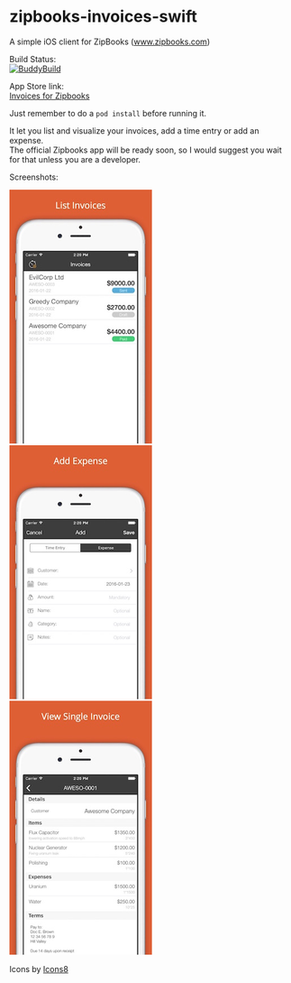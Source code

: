 # zipbooks-invoices-swift
A simple iOS client for ZipBooks (www.zipbooks.com)

Build Status:  
[![BuddyBuild](https://dashboard.buddybuild.com/api/statusImage?appID=56a2e8ced0680401006c5b9a&branch=master&build=latest)](https://dashboard.buddybuild.com/apps/56a2e8ced0680401006c5b9a/build/latest)

App Store link:  
[Invoices for Zipbooks](https://itunes.apple.com/us/app/invoices-for-zipbooks/id1078032966?ls=1&mt=8)

Just remember to do a `pod install` before running it.  

It let you list and visualize your invoices, add a time entry or add an expense.  
The official Zipbooks app will be ready soon, so I would suggest you wait for that unless you are a developer.

Screenshots:  

![Zipbooks1](/screenshots/zipbooks1.jpg?raw=true)  ![Zipbooks3](/screenshots/zipbooks3.jpg?raw=true)  ![Zipbooks4](/screenshots/zipbooks4.jpg?raw=true)

Icons by [Icons8](www.icons8.com)
